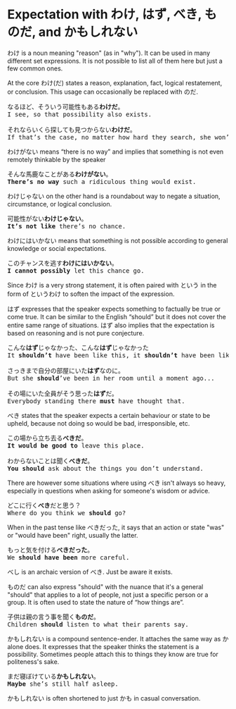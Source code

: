 # Expectation with わけ, はず, べき, ものだ, and かもしれない

わけ is a noun meaning "reason" (as in "why"). It can be used in many different set expressions. It is not possible to list all of them here but just a few common ones.

At the core わけ(だ) states a reason, explanation, fact, logical restatement, or conclusion. This usage can occasionally be replaced with のだ.

<pre>
なるほど、そういう可能性もある<b>わけだ</b>。
I see, so that possibility also exists.

それならいくら探しても見つからない<b>わけだ</b>。
If that’s the case, no matter how hard they search, she won’t be found.
</pre>

わけがない means “there is no way” and implies that something is not even remotely thinkable by the speaker

<pre>
そんな馬鹿なことがある<b>わけがない</b>。
<b>There’s no way</b> such a ridiculous thing would exist.
</pre>

わけじゃない on the other hand is a roundabout way to negate a situation, circumstance, or logical conclusion.

<pre>
可能性がない<b>わけじゃない</b>。
<b>It’s not like</b> there’s no chance.
</pre>

わけにはいかない means that something is not possible according to general knowledge or social expectations.

<pre>
このチャンスを逃す<b>わけにはいかない</b>。
<b>I cannot possibly</b> let this chance go.
</pre>

Since わけ is a very strong statement, it is often paired with という in the form of というわけ to soften the impact of the expression.

はず expresses that the speaker expects something to factually be true or come true. It can be similar to the English “should” but it does not cover the entire same range of situations. はず also implies that the expectation is based on reasoning and is not pure conjecture.

<pre>
こんな<b>はず</b>じゃなかった、こんな<b>はず</b>じゃなかった
It <b>shouldn’t</b> have been like this, it <b>shouldn’t</b> have been like this

さっきまで自分の部屋にいた<b>はず</b>なのに。
But she <b>should</b>’ve been in her room until a moment ago...

その場にいた全員がそう思った<b>はず</b>だ。
Everybody standing there <b>must</b> have thought that.
</pre>

べき states that the speaker expects a certain behaviour or state to be upheld, because not doing so would be bad, irresponsible, etc.

<pre>
この場から立ち去る<b>べきだ</b>。
<b>It would be good to</b> leave this place.

わからないことは聞く<b>べきだ</b>。
<b>You should</b> ask about the things you don’t understand.
</pre>

There are however some situations where using べき isn't always so heavy, especially in questions when asking for someone's wisdom or advice.

<pre>
どこに行く<b>べき</b>だと思う？
Where do you think we <b>should</b> go?
</pre>

When in the past tense like べきだった, it says that an action or state "was" or "would have been" right, usually the latter.

<pre>
もっと気を付ける<b>べきだった</b>。
We <b>should have been</b> more careful.
</pre>

べし is an archaic version of べき. Just be aware it exists.

ものだ can also express "should" with the nuance that it's a general "should" that applies to a lot of people, not just a specific person or a group. It is often used to state the nature of “how things are”.

<pre>
子供は親の言う事を聞く<b>ものだ</b>。
Children <b>should</b> listen to what their parents say.
</pre>

かもしれない is a compound sentence-ender. It attaches the same way as か alone does. It expresses that the speaker thinks the statement is a possibility. Sometimes people attach this to things they know are true for politeness's sake.

<pre>
まだ寝ぼけている<b>かもしれない</b>。
<b>Maybe</b> she’s still half asleep.
</pre>

かもしれない is often shortened to just かも in casual conversation.